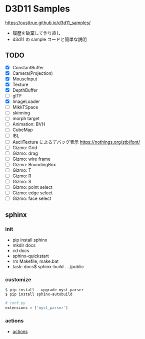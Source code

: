 # D3D11 Samples

<https://ousttrue.github.io/d3d11_samples/>

* 履歴を破棄して作り直し
* d3d11 の sample コードと簡単な説明

## TODO

* [x] ConstantBuffer
* [x] Camera(Projection)
* [x] MouseInput
* [x] Texture
* [x] DepthBuffer
* [ ] glTF
* [x] ImageLoader
* [ ] MikkTSpace
* [ ] skinning
* [ ] morph target
* [ ] Animation: BVH
* [ ] CubeMap
* [ ] IBL
* [ ] AsciiTexture によるデバッグ表示 <https://nothings.org/stb/font/>
* [ ] Gizmo: Grid
* [ ] Gizmo: drag
* [ ] Gizmo: wire frame
* [ ] Gizmo: BoundingBox
* [ ] Gizmo: T
* [ ] Gizmo: R
* [ ] Gizmo: S
* [ ] Gizmo: point select
* [ ] Gizmo: edge select
* [ ] Gizmo: face select

## sphinx
### init

* pip install sphinx
* mkdir docs
* cd docs
* sphinx-quickstart
* rm Makefile, make.bat
* task: docs$ sphinx-build . ../public

### customize

```
$ pip install --upgrade myst-parser
$ pip install sphinx-autobuild
```

```py
# conf.py
extensions = ['myst_parser']
```

### actions

* [actions](./.github/workflows/sphinx.yml)
